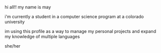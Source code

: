 hi all!! my name is may

i'm currently a student in a computer science program at a colorado university

im using this profile as a way to manage my personal projects and expand my knowledge of multiple languages

she/her
